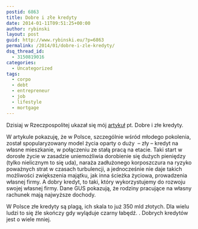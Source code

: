 ```yaml
---
postid: 6863
title: Dobre i złe kredyty
date: 2014-01-11T09:51:25+00:00
author: rybinski
layout: post
guid: http://www.rybinski.eu/?p=6863
permalink: /2014/01/dobre-i-zle-kredyty/
dsq_thread_id:
  - 3150819016
categories:
  - Uncategorized
tags:
  - corpo
  - debt
  - entrepreneur
  - job
  - lifestyle
  - mortgage
---
```

Dzisiaj w Rzeczpospolitej ukazał się mój [artykuł](http://www.ekonomia.rp.pl/artykul/706249,1078177-Dobre-i-zle-kredyty.html) pt. Dobre i złe kredyty.

W artykule pokazuję, że w Polsce, szczególnie wśród młodego pokolenia, został spopularyzowany model życia oparty o duży  – zły – kredyt na własne mieszkanie, w połączeniu ze stałą pracą na etacie. Taki start w dorosłe życie w zasadzie uniemożliwia dorobienie się dużych pieniędzy (tylko nielicznym to się uda), naraża zadłużonego korposzczura na ryzyko poważnych strat w czasach turbulencji, a jednocześnie nie daje takich możliwości zwiększenia majątku, jak inna ścieżka życiowa, prowadzenia własnej firmy. A dobry kredyt, to taki, który wykorzystujemy do rozwoju swojej własnej firmy. Dane GUS pokazują, że rodziny pracujące na własny rachunek mają najwyższe dochody.

W Polsce złe kredyty są plagą, ich skala to już 350 mld złotych. Dla wielu ludzi to się źle skończy gdy wyląduje czarny łabędź. . Dobrych kredytów jest o wiele mniej.
